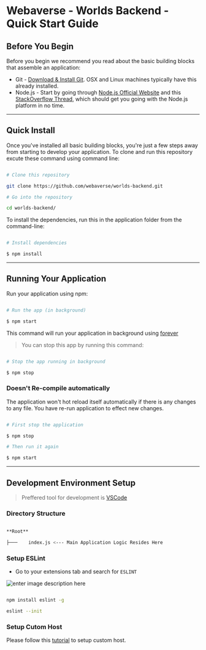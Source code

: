 # Webaverse - Worlds Backend - Quick Start Guide

 ## Before You Begin
 
Before you begin we recommend you read about the basic building blocks that assemble an application:
* Git - [Download & Install Git](https://git-scm.com/downloads). OSX and Linux machines typically have this already installed.
* Node.js - Start by going through [Node.js Official Website](http://nodejs.org/) and this [StackOverflow Thread](http://stackoverflow.com/questions/2353818/how-do-i-get-started-with-node-js), which should get you going with the Node.js platform in no time.

---

## Quick Install

Once you've installed all basic building blocks, you're just a few steps away from starting to develop your application. To clone and run this repository excute these command using command line:


```bash

# Clone this repository

git clone https://github.com/webaverse/worlds-backend.git

# Go into the repository

cd worlds-backend/

```
To install the dependencies, run this in the application folder from the command-line:
```bash

# Install dependencies

$ npm install

```
---

## Running Your Application


Run your application using npm:

```bash

# Run the app (in background)

$ npm start

```
This command will run your application in background using [forever](https://www.npmjs.com/package/forever)

>You can stop this app by running this command:
```bash

# Stop the app running in background

$ npm stop

```

### Doesn't Re-compile automatically

The application won't hot reload itself automatically if there is any changes to any file. You have re-run application to effect new changes.

```bash

# First stop the application

$ npm stop

# Then run it again

$ npm start

```

---


## Development Environment Setup

  
> Preffered tool for development is [VSCode](https://code.visualstudio.com/download)
  
### Directory Structure

```bash

**Root**

├───	index.js <--- Main Application Logic Resides Here

```

### Setup ESLint


* Go to your extensions tab and search for `ESLINT`
  
![enter image description here](https://res.cloudinary.com/practicaldev/image/fetch/s--gWL807Xl--/c_limit,f_auto,fl_progressive,q_auto,w_880/https://thepracticaldev.s3.amazonaws.com/i/9rmkgbk7nio6ravjm0rx.PNG)

```bash

npm install eslint -g

eslint --init

```
### Setup Cutom Host

Please follow this [tutorial](https://github.com/abeersaqib/webaverse-docs/blob/main/setup-custom-host.md) to setup custom host.
